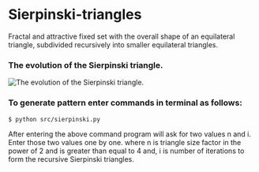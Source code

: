 # Sierpinski-triangles
 Fractal and attractive fixed set with the overall shape of an equilateral triangle, subdivided recursively into smaller equilateral triangles.
### The evolution of the Sierpinski triangle.
![The evolution of the Sierpinski triangle.](https://upload.wikimedia.org/wikipedia/commons/0/05/Sierpinski_triangle_evolution.svg)

### To generate pattern enter commands in terminal as follows:
```
$ python src/sierpinski.py
```
After entering the above command program will ask for two values n and i. Enter those two values one by one.
where n is triangle size factor in the power of 2 and is greater than equal to 4 and,
      i is number of iterations to form the recursive Sierpinski triangles.

